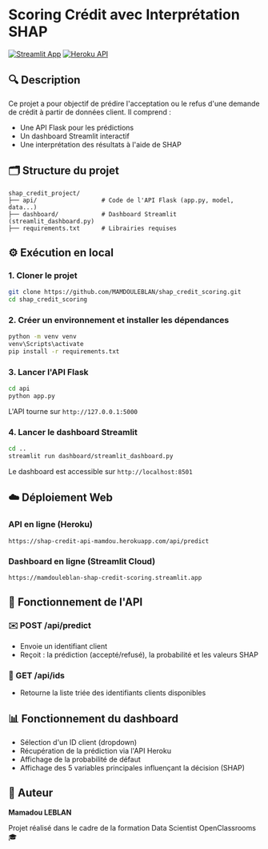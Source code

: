 # Scoring Crédit avec Interprétation SHAP

[![Streamlit App](https://img.shields.io/badge/Streamlit-Dashboard-green)](https://mamdouleblan-shap-credit-scoring.streamlit.app)
[![Heroku API](https://img.shields.io/badge/API-Heroku-blue)](https://shap-credit-api-mamdou.herokuapp.com/api/predict)

## 🔍 Description
Ce projet a pour objectif de prédire l'acceptation ou le refus d'une demande de crédit à partir de données client. Il comprend :
- Une API Flask pour les prédictions
- Un dashboard Streamlit interactif
- Une interprétation des résultats à l'aide de SHAP

## 🗂️ Structure du projet
```
shap_credit_project/
├── api/                  # Code de l'API Flask (app.py, model, data...)
├── dashboard/            # Dashboard Streamlit (streamlit_dashboard.py)
├── requirements.txt      # Librairies requises
```

## ⚙️ Exécution en local

### 1. Cloner le projet
```bash
git clone https://github.com/MAMDOULEBLAN/shap_credit_scoring.git
cd shap_credit_scoring
```

### 2. Créer un environnement et installer les dépendances
```bash
python -m venv venv
venv\Scripts\activate
pip install -r requirements.txt
```

### 3. Lancer l'API Flask
```bash
cd api
python app.py
```
L'API tourne sur `http://127.0.0.1:5000`

### 4. Lancer le dashboard Streamlit
```bash
cd ..
streamlit run dashboard/streamlit_dashboard.py
```
Le dashboard est accessible sur `http://localhost:8501`

## ☁️ Déploiement Web

### API en ligne (Heroku)
```
https://shap-credit-api-mamdou.herokuapp.com/api/predict
```

### Dashboard en ligne (Streamlit Cloud)
```
https://mamdouleblan-shap-credit-scoring.streamlit.app
```

## 🔌 Fonctionnement de l'API

### ✉️ POST /api/predict
- Envoie un identifiant client
- Reçoit : la prédiction (accepté/refusé), la probabilité et les valeurs SHAP

### 🔢 GET /api/ids
- Retourne la liste triée des identifiants clients disponibles

## 📊 Fonctionnement du dashboard
- Sélection d'un ID client (dropdown)
- Récupération de la prédiction via l'API Heroku
- Affichage de la probabilité de défaut
- Affichage des 5 variables principales influençant la décision (SHAP)

## 👤 Auteur
**Mamadou LEBLAN**

Projet réalisé dans le cadre de la formation Data Scientist OpenClassrooms 🎓
